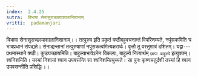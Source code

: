 ```yaml
---
index:  2.4.25
sutra:  विभाषा सेनासुराच्छायाशालानिशानाम्
vritti:  padamanjari
---
```


विभाषा सेनासुराच्छायाशालानिशानाम्।। तत्पुरुष इति प्रकृतं षष्ठीबहुवचनान्तं विपरिणम्यते, नपुंसकमिति च भावप्रधानं संपद्यते। सेनाद्यन्तानां तत्पुरुषाणां नपुंसकत्वमित्यक्षरार्थः। वृत्तौ तु वस्तुमात्रं दशितम्। यद्वा---प्रथमास्थाने षष्ठी। कुड्यच्छायमिति। बाहुल्याभावेऽनेन विकल्पः, बाहुल्ये नित्यार्थम् `छाया बाहुल्ये` इत्युक्तम्। श्वनिशमिति। यस्यां निशायां श्वान उपवसन्ति सा श्वनिशमित्युच्यते। सा पुनः कृष्णचतुर्दशी तस्यां हि श्वान उपवसन्तीति प्रसिद्धिः।।
